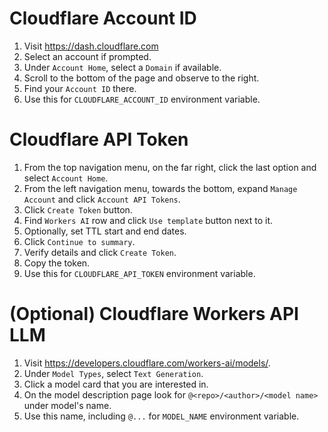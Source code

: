 # Cloudflare Account ID

1. Visit https://dash.cloudflare.com
2. Select an account if prompted.
3. Under `Account Home`, select a `Domain` if available.
4. Scroll to the bottom of the page and observe to the right. 
5. Find your `Account ID` there.
6. Use this for `CLOUDFLARE_ACCOUNT_ID` environment variable.

# Cloudflare API Token

1. From the top navigation menu, on the far right, click the last option and select `Account Home`.
2. From the left navigation menu, towards the bottom, expand `Manage Account` and click `Account API Tokens`.
3. Click `Create Token` button.
4. Find `Workers AI` row and click `Use template` button next to it.
5. Optionally, set TTL start and end dates.
6. Click `Continue to summary`.
7. Verify details and click `Create Token`.
8. Copy the token.
9. Use this for `CLOUDFLARE_API_TOKEN` environment variable.

# (Optional) Cloudflare Workers API LLM

1. Visit https://developers.cloudflare.com/workers-ai/models/.
2. Under `Model Types`, select `Text Generation`.
3. Click a model card that you are interested in.
4. On the model description page look for `@<repo>/<author>/<model name>` under model's name.
5. Use this name, including `@...` for `MODEL_NAME` environment variable.
